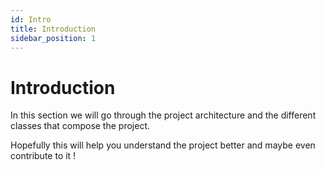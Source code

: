 ```yaml
---
id: Intro
title: Introduction
sidebar_position: 1
---
```


# Introduction

In this section we will go through the project architecture and the different classes that compose the project.

Hopefully this will help you understand the project better and maybe even contribute to it !
